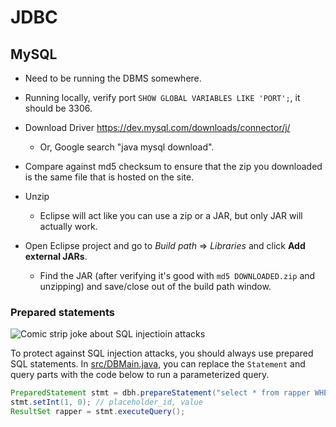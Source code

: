 # JDBC

## MySQL
* Need to be running the DBMS somewhere.
* Running locally, verify port `SHOW GLOBAL VARIABLES LIKE 'PORT';`, it should be 3306.


* Download Driver https://dev.mysql.com/downloads/connector/j/
	* Or, Google search "java mysql download".
* Compare against md5 checksum to ensure that the zip you downloaded is the same file that is hosted on the site.
* Unzip
	* Eclipse will act like you can use a zip or a JAR, but only JAR will actually work.
* Open Eclipse project and go to _Build path_ => _Libraries_ and click **Add external JARs**.
	* Find the JAR (after verifying it's good with `md5 DOWNLOADED.zip` and unzipping) and save/close out of the build path window.

### Prepared statements
![Comic strip joke about SQL injectioin attacks](https://imgs.xkcd.com/comics/exploits_of_a_mom.png)

To protect against SQL injection attacks, you should always use prepared SQL statements.
In [src/DBMain.java](src/DBMain.java), you can replace the `Statement` and query parts with the code below to run a parameterized query.
```java
PreparedStatement stmt = dbh.prepareStatement("select * from rapper WHERE id>?");
stmt.setInt(1, 0); // placeholder_id, value
ResultSet rapper = stmt.executeQuery();
```
